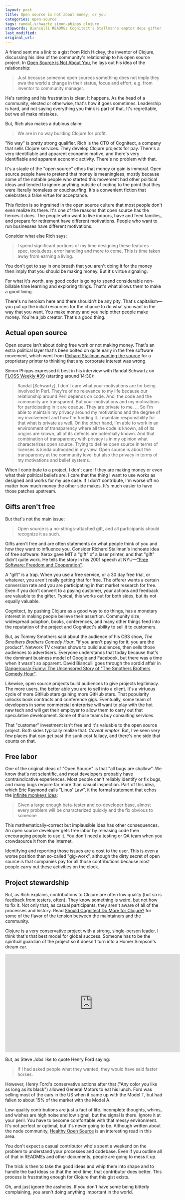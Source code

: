 ```yaml
---
layout: post
title: Open source is not about money, or you
categories: open-source
tags: randal-schwartz simon-phipps clojure
stopwords: Bianculli READMEs Cognitect's Stallman's emptor deps gifter offerer codebase NYU contraindicative codebase
last_modified:
original_url:
---
```


A friend sent me a link to a gist from Rich Hickey, the inventor of Clojure, discussing his idea of the community's relationship to his open source project. In [Open Source is Not About You](https://gist.github.com/richhickey/1563cddea1002958f96e7ba9519972d9), he lays out his idea of the relationship:

> Just because someone open sources something does not imply they owe the world a change in their status, focus and effort, e.g. from inventor to community manager.

He's ranting and his frustration is clear. It happens. As the head of a community, elected or otherwise, that's how it goes sometimes. Leadership is hard, and not saying everything you think is part of that. It's regrettable, but we all make mistakes.

But, Rich also makes a dubious claim:

> We are in no way building Clojure for profit.

"No way" is pretty strong qualifier. Rich is the CTO of Cognitect, a company that sells Clojure services. They develop Clojure projects for pay. There's a very identifiable and apparent economic motive, and there's very identifiable and apparent economic activity. There's no problem with that.

It's a staple of the "open source" ethos that money or gain is immoral. Open source people have to pretend that money is meaningless, mostly because some of the notable people who started this movement had other political ideas and tended to ignore anything outside of coding to the point that they were literally homeless or couchsurfing. It's a convenient fiction that celebrates a false virtue for acceptance.

This fiction is so ingrained in the open source culture that most people don't even realize its there. It's one of the reasons that open source has the heroes it does. The people who want to live indoors, have and feed families, and prepare for retirement have different motivations. People who want to run businesses have different motivations.

Consider what else Rich says:

> I spend significant portions of my time designing these features - spec, tools.deps, error handling and more to come. This is time taken away from earning a living.

You don't get to say in one breath that you aren't doing it for the money then imply that you should be making money. But it's virtue signaling.

For what it's worth, any good coder is going to spend considerable non-billable time learning and exploring things. That's what allows them to make a good living.

There's no heroism here and there shouldn't be any pity. That's capitalism—you put up the initial resources for the chance to do what you want in the way that you want. You make money and you help other people make money. You're a job creator. That's a good thing.

## Actual open source

Open source isn't about doing free work or not making money. That's an extra political layer that's been bolted on quite early in the free software movement, which went from [Richard Stallman wanting the source](https://www.gnu.org/philosophy/rms-nyu-2001-transcript.txt) for a proprietary printer to thinking that any corporate interest was wrong.


Simon Phipps expressed it best in his interview with Randal Schwartz on [FLOSS Weekly #39](https://twit.tv/shows/floss-weekly/episodes/326) (starting around 14:30):

> Randal [Schwartz], I don't care what your motivations are for being involved in Perl. They're of no relevance to my life because our relationship around Perl depends on code. And, the code and the community are transparent. But your motivations and my motivations for participating in it are opaque. They are private to me. ... So I'm able to maintain my privacy around my motivations and the degree of my involvement and how I'm funding it. I maintain responsibility for that what is private as well. On the other hand, I'm able to work in an environment of transparency where all the code is known, all of its origins are known, all of its defects are potentially known. And that combination of transparency with privacy is in my opinion what characterizes open source. Trying to define open source in terms of licenses is kinda outmoded in my view. Open source is about the transparency at the community level but also the privacy in terms of my motivations and belief systems.

When I contribute to a project, I don't care if they are making money or even what their political beliefs are. I care that the thing I want to use works as designed and works for my use case. If I don't contribute, I'm worse off no matter how much money the other side makes. It's much easier to have those patches upstream.

## Gifts aren't free

But that's not the main issue:

> Open source is a no-strings-attached gift, and all participants should recognize it as such.

Gifts aren't free and are often statements on what people think of you and how they want to influence you. Consider Richard Stallman's inchoate idea of free software: Xerox gave MIT a "gift" of a laser printer, and that "gift" didn't quite work. He tells the story in his 2001 speech at NYU—["Free Software: Freedom and Cooperation"](https://www.gnu.org/philosophy/rms-nyu-2001-transcript.txt).

A "gift" is a trap. When you use a free service, or a 30 day free trial, or whatever, you aren't really getting that for free. The offerer wants a certain conversion rate and you are participating in that market research for free. Even if you don't convert to a paying customer, your actions and feedback are valuable to the gifter. Typical, this works out for both sides, but its not equally valuable.

Cognitect, by pushing Clojure as a good way to do things, has a monetary interest in making people believe their assertion. Community size, widespread adoption, books, conferences, and many other things feed into the reputation of the project and Cognitect's ability to sell it to customers.

But, as Tommy Smothers said about the audience of his CBS show, _The Smothers Brothers Comedy Hour_, "if you aren't paying for it, you are the product". Network TV creates shows to build audiences, then sells those audiences to advertisers. Everyone understands that today because that's the dominant business model of Google and Facebook, but there was a time when it wasn't so apparent. David Bianculli goes through the sordid affair in [Dangerously Funny: The Uncensored Story of "The Smothers Brothers Comedy Hour"](https://amzn.to/2U4LFoC).

Likewise, open source projects build audiences to give projects legitimacy. The more users, the better able you are to sell into a client. It's a virtuous cycle of more GitHub stars gaining more GitHub stars. That popularity unlocks book contracts and conference gigs. Eventually, some team of developers in some commercial enterprise will want to play with the hot new tech and will get their employer to allow them to carry out that speculative development. Some of those teams buy consulting services.

That "customer" investment isn't free and it's valuable to the open source project. Both sides typically realize that. _Caveat emptor_. But, I've seen very few places that can get past the sunk cost fallacy, and there's one side that counts on that.

## Free labor

One of the original ideas of "Open Source" is that "all bugs are shallow". We know that's not scientific, and most developers probably have contraindicative experiences. Most people can't reliably identify or fix bugs, and many bugs require far more than casual inspection. Part of this idea, which Eric Raymond calls "Linus' Law", it the formal statement that echos the [infinite monkeys idea](https://en.wikipedia.org/wiki/Infinite_monkey_theorem):

> Given a large enough beta-tester and co-developer base, almost every problem will be characterized quickly and the fix obvious to someone

This mathematically-correct but implausible idea has other consequences. An open source developer gets free labor by releasing code then encouraging people to use it. You don't need a testing or QA team when you crowdsource it from the internet.

Identifying and reporting those issues are a cost to the user. This is even a worse position than so-called "gig-work", although the dirty secret of open source is that companies pay for all those contributions because most people carry out these activities on the clock.

## Project stewardship

But, as Rich explains, contributions to Clojure are often low quality (but so is feedback from testers, often). They know something is weird, but not how to fix it. Not only that, as casual participants, they aren't aware of all of the processes and history. Read [Should Cognitect Do More for Clojure?](https://lispcast.com/cognitect-clojure/) for some of the flavor of the tension between the maintainers and the community.

Clojure is a very conservative project with a strong, single-person leader. I think that's that best model for global success. Someone has to be the spiritual guardian of the project so it doesn't turn into a Homer Simpson's dream car.

<div class="youtube">
<iframe width="560" height="315" src="https://www.youtube.com/embed/1kshrfvkLZE" frameborder="0" allow="accelerometer; autoplay; clipboard-write; encrypted-media; gyroscope; picture-in-picture" allowfullscreen></iframe>
</div>

But, as Steve Jobs like to quote Henry Ford saying:

> If I had asked people what they wanted, they would have said faster horses.

However, Henry Ford's conservative actions after that ("Any color you like as long as its black") allowed General Motors to eat his lunch. Ford was selling most of the cars in the US when it came up with the Model T, but had fallen to about 15% of the market with the Model A.

Low-quality contributions are just a fact of life. Incomplete thoughts, whims, and wishes are high noise and low signal, but the signal is there. Ignore it at your peril. You have to become comfortable with that messy environment. It's not perfect or optimal, but it's never going to be. Although written about the node community, [Healthy Open Source](https://medium.com/the-node-js-collection/healthy-open-source-967fa8be7951) is an interesting read in this area.

You don't expect a casual contributor who's spent a weekend on the problem to understand your processes and codebase. Even if you outline all of that in READMEs and other documents, people are going to mess it up.

The trick is then to take the good ideas and whip them into shape and to handle the bad ideas so that the next time, that contributor does better. This process is frustrating enough for Clojure that this gist exists.

Oh, and just ignore the assholes. If you don't have some being bitterly complaining, you aren't doing anything important in the world.

